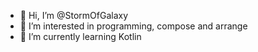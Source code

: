 - 👋 Hi, I’m @StormOfGalaxy
- 👀 I’m interested in programming, compose and arrange
- 🌱 I’m currently learning Kotlin

<!---
StormOfGalaxy/StormOfGalaxy is a ✨ special ✨ repository because its `README.md` (this file) appears on your GitHub profile.
You can click the Preview link to take a look at your changes.
--->
